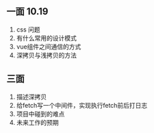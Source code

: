 ## 一面 10.19
1. css 问题
2. 有什么常用的设计模式
3. vue组件之间通信的方式
4. 深拷贝与浅拷贝的方法

## 三面
1. 描述深拷贝
2. 给fetch写一个中间件，实现执行fetch前后打日志
3. 项目中碰到的难点
4. 未来工作的预期